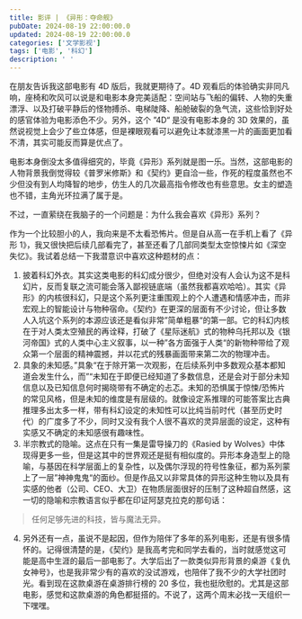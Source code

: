 ```yaml
---
title: 影评 | 《异形：夺命舰》
pubDate: 2024-08-19 22:00:00.0
updated: 2024-08-19 22:00:00.0
categories: ['文学影视']
tags: ['电影', '科幻']
description: ' '
---
```

在朋友告诉我这部电影有 4D 版后，我就更期待了。4D 观看后的体验确实非同凡响，座椅和吹风可以说是和电影本身完美适配：空间站与飞船的偏转、人物的失重漂浮、以及打破平静后的怪物搏杀、电梯陡降、船舱破裂的急气流，这些恰到好处的感官体验为电影添色不少。另外，这个 ”4D“ 是没有电影本身的 3D 效果的，虽然说视觉上会少了些立体感，但是裸眼观看可以避免让本就漆黑一片的画面更加看不清，其实可能反而算是优点了。

电影本身倒没太多值得细究的，毕竟《异形》系列就是图一乐。当然，这部电影的人物背景我倒觉得较《普罗米修斯》和《契约》更自洽一些，作死的程度虽然也不少但没有到人均降智的地步，仿生人的几次最高指令修改也有些意思。女主的塑造也不错，主角光环拉满了属于是。

不过，一直萦绕在我脑子的一个问题是：为什么我会喜欢《异形》系列？

作为一个比较胆小的人，我向来是不太看恐怖片。但是自从高一在手机上看了《异形 1》，我又很快把后续几部看完了，甚至还看了几部同类型太空惊悚片如《深空失忆》。我试着总结一下我潜意识中喜欢这种题材的点：
1. 披着科幻外衣。其实这类电影的科幻成分很少，但绝对没有人会认为这不是科幻片，反而复联之流可能会落入鄙视链底端（虽然我都喜欢哈哈）。其实《异形》的内核很科幻，只是这个系列更注重围观上的个人遭遇和情感冲击，而非宏观上的智能设计与物种宿命。《契约》在更深的层面有不少讨论，但让多数人入坑这个系列的本源应该还是看似非常”简单粗暴“的第一部。它的科幻内核在于对人类太空殖民的再诠释，打破了《星际迷航》式的物种乌托邦以及《银河帝国》式的人类中心主义叙事，以一种”各方面强于人类“的新物种带给了观众第一个层面的精神震撼，并以花式的残暴画面带来第二次的物理冲击。
2. 具象的未知感。”具象“在于除开第一次观影，在后续系列中多数观众基本都知道会发生什么，而”“未知在于即便已经知道了多数信息，还是会对于部分未知信息以及已知信息何时揭晓带有不确定的忐忑。未知的恐惧属于惊悚/恐怖片的常见风格，但是未知的维度是有层级的。就像设定系推理的可能答案比古典推理多出太多一样，带有科幻设定的未知性可以比纯当前时代（甚至历史时代）的广度多了不少，同时又没有我个人很不喜欢的灵异层面的设定，这种有实感又不确定的未知感很有趣味性。
3. 半宗教式的隐喻。这点在只有一集是雷导操刀的《Rasied by Wolves》中体现得更多一些，但是这其中的世界观还是挺有相似度的。异形本身造型上的隐喻，与基因在科学层面上的复杂性，以及偶尔浮现的符号性象征，都为系列蒙上了一层”神神鬼鬼“的面纱。但是作品又以非常具体的异形这种生物以及具有实感的他者（公司、CEO、大卫）在物质层面很好的压制了这种超自然感，这一切的隐喻和宗教语言似乎都在印证阿瑟克拉克的那句话：

> 任何足够先进的科技，皆与魔法无异。

4. 另外还有一点，虽说不是起因，但作为陪伴了多年的系列电影，还是有很多情怀的。记得很清楚的是，《契约》是我高考完和同学去看的，当时就感觉这可能是高中生涯的最后一部电影了。大学后出了一款类似异形背景的桌游《复仇女神号》，也是我非常少有的喜欢的没试游戏，也陪伴了我不少的大学社团时光。看到现在这款桌游在桌游排行榜的 20 多位，我也挺欣慰的。尤其是这部电影，感觉和这款桌游的角色都挺搭的。不说了，这两个周末必找一天组织一下嘿嘿。


